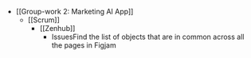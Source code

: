 - [[Group-work 2: Marketing AI App]]
	- [[Scrum]]
		- [[Zenhub]]
			- IssuesFind the list of objects that are in common across all the pages in Figjam